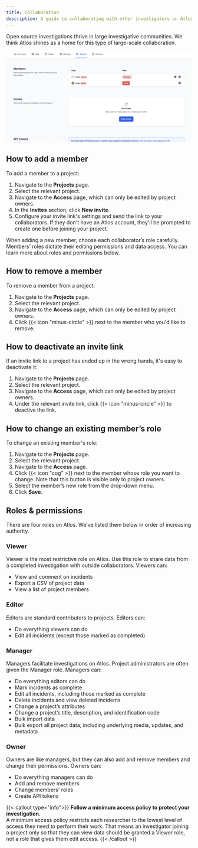 ```yaml
---
title: Collaboration
description: A guide to collaborating with other investigators on Atlos. 
---
```


Open source investigations thrive in large investigative communities. We think Atlos shines as a home for this type of large-scale collaboration. 

![A project's access page.](collaboration.png)

## How to add a member 
To add a member to a project: 
1. Navigate to the **Projects** page.
2. Select the relevant project. 
3. Navigate to the **Access** page, which can only be edited by project owners.
4. In the **Invites** section, click **New invite**. 
5. Configure your invite link's settings and send the link to your collaborators. If they don't have an Atlos account, they'll be prompted to create one before joining your project.

When adding a new member, choose each collaborator’s role carefully. Members’ roles dictate their editing permissions and data access. You can learn more about roles and permissions below.

## How to remove a member
To remove a member from a project:
1. Navigate to the **Projects** page.
2. Select the relevant project. 
3. Navigate to the **Access** page, which can only be edited by project owners.
4. Click {{< icon "minus-circle" >}} next to the member who you'd like to remove.

## How to deactivate an invite link
If an invite link to a project has ended up in the wrong hands, it's easy to deactivate it:
1. Navigate to the **Projects** page.
2. Select the relevant project. 
3. Navigate to the **Access** page, which can only be edited by project owners.
4. Under the relevant invite link, click {{< icon "minus-circle" >}} to deactive the link.

## How to change an existing member’s role
To change an existing member's role:
1. Navigate to the **Projects** page.
2. Select the relevant project. 
3. Navigate to the **Access** page.
4. Click {{< icon "cog" >}} next to the member whose role you want to change. Note that this button is visible only to project owners.
5. Select the member’s new role from the drop-down menu.
6. Click **Save**.

## Roles & permissions
There are four roles on Atlos. We’ve listed them below in order of increasing authority.

### Viewer
Viewer is the most restrictive role on Atlos. Use this role to share data from a completed investigation with outside collaborators. Viewers can:
- View and comment on incidents
- Export a CSV of project data
- View a list of project members

### Editor
Editors are standard contributors to projects. Editors can:
- Do everything viewers can do
- Edit all incidents (except those marked as completed)

### Manager
Managers facilitate investigations on Atlos. Project administrators are often given the Manager role. Managers can:
- Do everything editors can do
- Mark incidents as complete
- Edit all incidents, including those marked as complete
- Delete incidents and view deleted incidents
- Change a project’s attributes 
- Change a project’s title, description, and identification code
- Bulk import data
- Bulk export all project data, including underlying media, updates, and metadata

### Owner
Owners are like managers, but they can also add and remove members and change their permissions. Owners can:
- Do everything managers can do
- Add and remove members 
- Change members' roles
- Create API tokens

{{< callout type="info">}}
**Follow a minimum access policy to protect your investigation.**                
A minimum access policy restricts each researcher to the lowest level of access they need to perform their work. 
That means an investigator joining a project only so that they can view data should be granted a Viewer role, not a role that gives them edit access.
{{< /callout >}}
